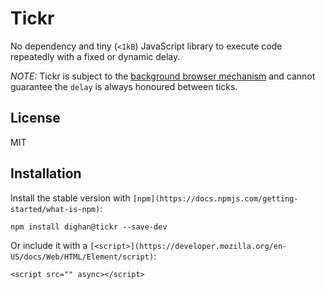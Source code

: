 # Tickr

No dependency and tiny (`<1kB`) JavaScript library to execute code repeatedly with a fixed or dynamic delay.

*NOTE:* Tickr is subject to the [background browser mechanism](https://developers.google.com/web/updates/2017/03/background_tabs) and
cannot guarantee the `delay` is always honoured between ticks.

## License

MIT

## Installation

Install the stable version with `[npm](https://docs.npmjs.com/getting-started/what-is-npm)`:

```shell
npm install dighan@tickr --save-dev
```

Or include it with a `[<script>](https://developer.mozilla.org/en-US/docs/Web/HTML/Element/script)`:

```shell
<script src="" async></script>
```
